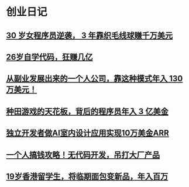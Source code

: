 # 创业日记

## [30 岁女程序员逆袭， 3 年靠织毛线球赚千万美元](https://github.com/ICU2020/gaoqian/blob/main/chuangye/TheWoobles.md)
## [26岁自学代码，狂赚几亿](https://github.com/ICU2020/gaoqian/blob/main/chuangye/PieterLevels.md)
## [从副业发展出来的一个人公司，靠这种模式年入 130 万美元！](https://github.com/ICU2020/gaoqian/blob/main/chuangye/DesignJoy.md)
## [种田游戏的天花板，背后的程序员年入 3 亿美金](https://github.com/ICU2020/gaoqian/blob/main/chuangye/EricBarone.md)
## [独立开发者做AI室内设计应用实现10万美金ARR](https://github.com/ICU2020/gaoqian/blob/main/chuangye/PaulineClavelloux.md)
## [一个人搞钱攻略！无代码开发，吊打大厂产品](https://github.com/ICU2020/gaoqian/blob/main/chuangye/JeremyRedman.md)
## [19岁香港留学生，将临期面包变新品，年入百万](https://github.com/ICU2020/gaoqian/blob/main/chuangye/Breer.md)
